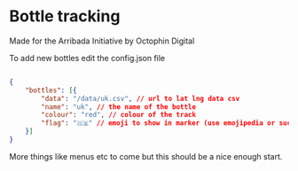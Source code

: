 # Bottle tracking

Made for the Arribada Initiative by Octophin Digital

To add new bottles edit the config.json file

```json

{
    "bottles": [{
        "data": "/data/uk.csv", // url to lat lng data csv
        "name": "uk", // the name of the bottle
        "colour": "red", // colour of the track
        "flag": "🇬🇧" // emoji to show in marker (use emojipedia or such to paste unicode in)
    }]
}

```

More things like menus etc to come but this should be a nice enough start.